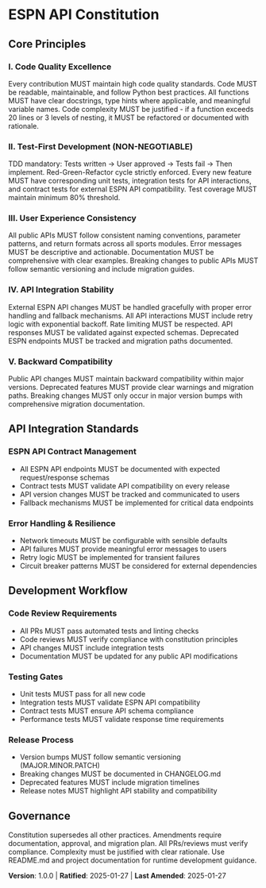 <!-- 
Sync Impact Report:
Version change: 0.0.0 → 1.0.0
Modified principles: N/A (initial creation)
Added sections: Core Principles, API Integration Standards, Development Workflow, Governance
Removed sections: N/A
Templates requiring updates: 
  ✅ plan-template.md (Constitution Check section will reference new principles)
  ✅ spec-template.md (no changes needed - focuses on user requirements)
  ✅ tasks-template.md (testing discipline aligns with new principles)
Follow-up TODOs: None - all placeholders resolved
-->

# ESPN API Constitution

## Core Principles

### I. Code Quality Excellence
Every contribution MUST maintain high code quality standards. Code MUST be readable, maintainable, and follow Python best practices. All functions MUST have clear docstrings, type hints where applicable, and meaningful variable names. Code complexity MUST be justified - if a function exceeds 20 lines or 3 levels of nesting, it MUST be refactored or documented with rationale.

### II. Test-First Development (NON-NEGOTIABLE)
TDD mandatory: Tests written → User approved → Tests fail → Then implement. Red-Green-Refactor cycle strictly enforced. Every new feature MUST have corresponding unit tests, integration tests for API interactions, and contract tests for external ESPN API compatibility. Test coverage MUST maintain minimum 80% threshold.

### III. User Experience Consistency
All public APIs MUST follow consistent naming conventions, parameter patterns, and return formats across all sports modules. Error messages MUST be descriptive and actionable. Documentation MUST be comprehensive with clear examples. Breaking changes to public APIs MUST follow semantic versioning and include migration guides.

### IV. API Integration Stability
External ESPN API changes MUST be handled gracefully with proper error handling and fallback mechanisms. All API interactions MUST include retry logic with exponential backoff. Rate limiting MUST be respected. API responses MUST be validated against expected schemas. Deprecated ESPN endpoints MUST be tracked and migration paths documented.

### V. Backward Compatibility
Public API changes MUST maintain backward compatibility within major versions. Deprecated features MUST provide clear warnings and migration paths. Breaking changes MUST only occur in major version bumps with comprehensive migration documentation.

## API Integration Standards

### ESPN API Contract Management
- All ESPN API endpoints MUST be documented with expected request/response schemas
- Contract tests MUST validate API compatibility on every release
- API version changes MUST be tracked and communicated to users
- Fallback mechanisms MUST be implemented for critical data endpoints

### Error Handling & Resilience
- Network timeouts MUST be configurable with sensible defaults
- API failures MUST provide meaningful error messages to users
- Retry logic MUST be implemented for transient failures
- Circuit breaker patterns MUST be considered for external dependencies

## Development Workflow

### Code Review Requirements
- All PRs MUST pass automated tests and linting checks
- Code reviews MUST verify compliance with constitution principles
- API changes MUST include integration tests
- Documentation MUST be updated for any public API modifications

### Testing Gates
- Unit tests MUST pass for all new code
- Integration tests MUST validate ESPN API compatibility
- Contract tests MUST ensure API schema compliance
- Performance tests MUST validate response time requirements

### Release Process
- Version bumps MUST follow semantic versioning (MAJOR.MINOR.PATCH)
- Breaking changes MUST be documented in CHANGELOG.md
- Deprecated features MUST include migration timelines
- Release notes MUST highlight API stability and compatibility

## Governance

Constitution supersedes all other practices. Amendments require documentation, approval, and migration plan. All PRs/reviews must verify compliance. Complexity must be justified with clear rationale. Use README.md and project documentation for runtime development guidance.

**Version**: 1.0.0 | **Ratified**: 2025-01-27 | **Last Amended**: 2025-01-27